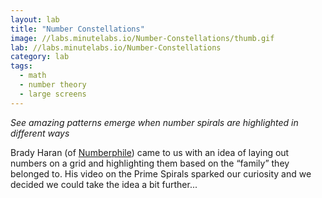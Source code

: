```yaml
---
layout: lab
title: "Number Constellations"
image: //labs.minutelabs.io/Number-Constellations/thumb.gif
lab: //labs.minutelabs.io/Number-Constellations
category: lab
tags:
  - math
  - number theory
  - large screens
---
```


*See amazing patterns emerge when number spirals are highlighted in different ways*

Brady Haran (of [Numberphile](https://www.youtube.com/user/numberphile)) came to us with an idea of laying out numbers on a grid and highlighting them based on the “family” they belonged to. His video on the Prime Spirals sparked our curiosity and we decided we could take the idea a bit further...
